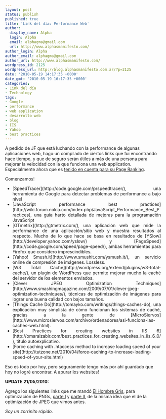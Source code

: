 ```yaml
---
layout: post
status: publish
published: true
title: 'Link del día: Performance Web'
author:
  display_name: Alpha
  login: Alpha
  email: alphagma@gmail.com
  url: http://www.alphasmanifesto.com/
author_login: Alpha
author_email: alphagma@gmail.com
author_url: http://www.alphasmanifesto.com/
wordpress_id: 2125
wordpress_url: http://blog.alphasmanifesto.com.ar/?p=2125
date: '2010-05-19 14:17:35 +0000'
date_gmt: '2010-05-19 16:17:35 +0000'
categories:
- Link del día
- Technology
tags:
- Google
- performance
- web application
- desarrollo web
- blog
- IIS
- Yahoo
- best practices
---
```


A pedido de JF que está luchando con la performance de algunas aplicaciones web, hago un compilado de ciertos links que fui encontrando hace tiempo, y que de seguro serán útiles a más de una persona para mejorar la velocidad con la que funciona una web application. Especialmente ahora que es [tenido en cuenta para su Page Ranking](http://googlewebmastercentral.blogspot.com/2010/04/using-site-speed-in-web-search-ranking.html).

Comenzamos!
<ul style="text-align: justify;">
<li>[SpeedTracer](http://code.google.com/p/speedtracer/), una herramienta de Google para detectar problemas de performance a bajo nivel</li>
<li>[JavaScript performance best practices](http://wiki.forum.nokia.com/index.php/JavaScript_Performance_Best_Practices), una guía harto detallada de mejoras para la programación JavaScript</li>
<li>[GTmetrix](http://gtmetrix.com/), una aplicación web que mide la performance de una aplicación/sitio web y muestra resultados al respecto. Mucho de lo que hace se basa en resultados de [YSlow](http://developer.yahoo.com/yslow/) y [PageSpeed](http://code.google.com/speed/page-speed/), ambas herramientas para Firefox que considero imprescindibles.</li>
<li>[Yahoo! Smush.it](http://www.smushit.com/ysmush.it/), un servicio online de compresión de imágenes. Lossless.</li>
<li>[W3 Total Cache](http://wordpress.org/extend/plugins/w3-total-cache/), un plugin de WordPress que permite mejorar mucho la caché del servidor de los elementos enviados.</li>
<li>[Clever JPEG Optimization Techniques](http://www.smashingmagazine.com/2009/07/01/clever-jpeg-optimization-techniques/), técnicas de optimización de imágenes para lograr una buena calidad con bajos tamaños.</li>
<li>[Things Cache Do](http://tomayko.com/writings/things-caches-do), una explicación muy simplista de cómo funcionan los sistemas de caché, gracias a la gente de [MicroSiervos](http://www.microsiervos.com/archivo/ordenadores/asi-funciona-las-caches-web.html).</li>
<li>[Best Practices for creating websites in IIS 6](http://omaralzabir.com/best_practices_for_creating_websites_in_iis_6_0/), título autoexplicativo.</li>
<li>[Force caching with .htaccess method to increase loading speed of your site](http://tutzone.net/2010/04/force-caching-to-increase-loading-speed-of-your-site.html)</li>
</ul>

Eso es todo por hoy, pero seguramente tengo más por ahí guardado que hoy no logré encontrar. A apurar los websites!

**UPDATE 21/05/2010:**

Agrego los siguientes links que me mandó [El Hombre Gris](http://mundogris.tumblr.com/), para optimización de PNGs, [parte I](http://www.smashingmagazine.com/2009/07/15/clever-png-optimization-techniques/) y [parte II](http://www.smashingmagazine.com/2009/07/25/png-optimization-guide-more-clever-techniques/), de la misma idea que el de la optimización de JPEG que vimos antes.

_Soy un zorrinito rápido._
